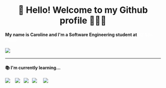 <h1 align='center'> 👋 Hello! Welcome to my Github profile 👩🏻‍💻 </h1>

<h4>
  My name is Caroline and I'm a Software Engineering student at <strong><a href="https://www.42sp.org.br/" target="_blank" style="color: white; text-decoration: none;">42 São Paulo</a></strong>
</h4>          


<p>
  <a href="https://www.linkedin.com/in/caroline-lumy-ogata"><img src="https://img.shields.io/badge/linkedin-%230077B5.svg?&style=for-the-badge&logo=linkedin&logoColor=white" /></a>&nbsp;&nbsp;&nbsp;&nbsp;
</p>

<hr>

<h4> 📚 I'm currently learning...</h4>
<p>
  <img src="https://img.shields.io/badge/c-%2300599C.svg?style=for-the-badge&logo=c&logoColor=white" />&nbsp;&nbsp;&nbsp;
  <img src="https://img.shields.io/badge/html5%20-%23e34f26.svg?&style=for-the-badge&logo=html5&logoColor=white" />&nbsp;&nbsp;
  <img src="https://img.shields.io/badge/CSS3-1572B6?&style=for-the-badge&logo=css3&logoColor=white" />&nbsp;&nbsp;
  <img src="https://img.shields.io/badge/TypeScript-007ACC?style=for-the-badge&logo=typescript&logoColor=white" />&nbsp;&nbsp;&nbsp;&nbsp;
  <img src="https://img.shields.io/badge/react-%2320232a.svg?style=for-the-badge&logo=react&logoColor=%2361DAFB" />&nbsp;&nbsp;&nbsp;&nbsp;
</p>

